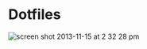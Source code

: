 # Dotfiles

![screen shot 2013-11-15 at 2 32 28 pm](https://f.cloud.github.com/assets/1460043/1548026/cc91ede6-4db8-11e3-9cc8-0531532f64c8.png)
